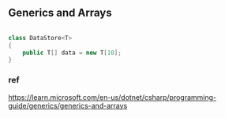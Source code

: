 ## Generics and Arrays

```cs

class DataStore<T>
{
    public T[] data = new T[10];
}
```


### ref 
https://learn.microsoft.com/en-us/dotnet/csharp/programming-guide/generics/generics-and-arrays


